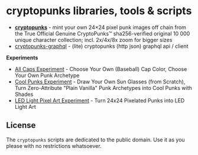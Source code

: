 # cryptopunks libraries, tools & scripts

- [**cryptopunks**](cryptopunks) - mint your own 24×24 pixel punk images off chain from the True Official Genuine CryptoPunks™ sha256-verified original 10 000 unique character collection; incl. 2x/4x/8x zoom for bigger sizes
- [cryptopunks-graphql](cryptopunks-graphql) - (lite) cryptopunks (http json) graphql api / client


**Experiments**

- [All Caps Experiment](caps) - Choose Your Own (Baseball) Cap Color, Choose Your Own Punk Archetype
- [Cool Punks Experiment](coolpunks) - Draw Your Own Sun Glasses (from Scratch), Turn Zero-Attribute "Plain Vanilla" Punk Archetypes into Cool Punks with Shades
- [LED Light Pixel Art Experiment](led) -  Turn 24x24 Pixelated Punks into LED Light Art


## License

The `cryptopunks` scripts are dedicated to the public domain.
Use it as you please with no restrictions whatsoever.

